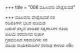 +++
title = "006 ವಹಿಲವನು ವೇಢೈಸುವಡೆ"

+++
ವಹಿಲವನು ವೇಢೈಸುವಡೆ ನರ   
ರಹಿಪತಿಗಳೇ ಭಟರ ಪಡಿಯಿಡ   
ಬಹುದೆ ಪಲ್ಲವ ಪಂಡಿತರ ಸತೃಣಾಸಿಗಳ ಗತಿಯ   
ಅಹಿಯ ಶರಮಾನದ ಸುತಾಳ   
ಗ್ರಹಮುಖದ ಸರವಾದಿಗಳು ಸರ   
ವಹಿಯ ನಾಯಕವಾಡಿಗಳೆ ನರನಾಥ ಕೇಳೆಂದ      ॥6॥